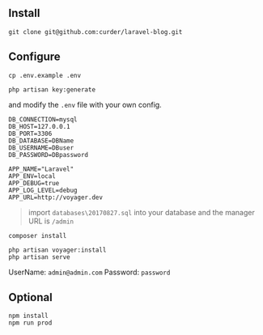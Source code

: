 ## Install

```
git clone git@github.com:curder/laravel-blog.git
```

## Configure
```
cp .env.example .env

php artisan key:generate
```
and modify the `.env` file with your own config.
```
DB_CONNECTION=mysql
DB_HOST=127.0.0.1
DB_PORT=3306
DB_DATABASE=DBName
DB_USERNAME=DBuser
DB_PASSWORD=DBpassword

APP_NAME="Laravel"
APP_ENV=local
APP_DEBUG=true
APP_LOG_LEVEL=debug
APP_URL=http://voyager.dev
```

> import `databases\20170827.sql` into your database 
> and the manager URL is `/admin`

```
composer install
```

```
php artisan voyager:install
php artisan serve
```

UserName: `admin@admin.com`
Password: `password`

## Optional

```
npm install
npm run prod
```
